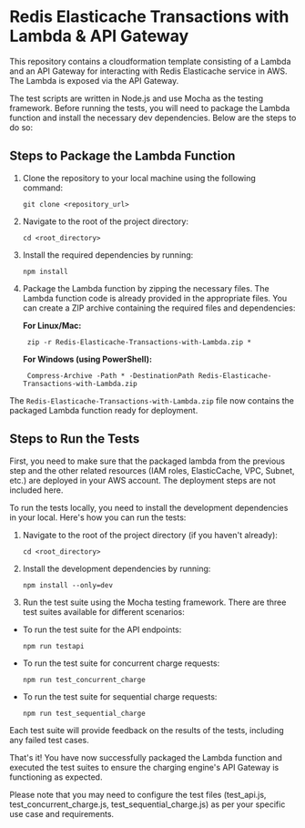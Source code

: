 # Redis Elasticache Transactions with Lambda & API Gateway

This repository contains a cloudformation template consisting of a Lambda and an API Gateway for interacting with Redis Elasticache service in AWS. The Lambda is exposed via the API Gateway.

The test scripts are written in Node.js and use Mocha as the testing framework. Before running the tests, you will need to package the Lambda function and install the necessary dev dependencies. Below are the steps to do so:

## Steps to Package the Lambda Function

1. Clone the repository to your local machine using the following command:
    ```
    git clone <repository_url>
    ```

2. Navigate to the root of the project directory:
    ```
    cd <root_directory>
    ```

3. Install the required dependencies by running:
    ```
    npm install
    ```

4. Package the Lambda function by zipping the necessary files. The Lambda function code is already provided in the appropriate files. You can create a ZIP archive containing the required files and dependencies:

    **For Linux/Mac:**

        
        zip -r Redis-Elasticache-Transactions-with-Lambda.zip *


    **For Windows (using PowerShell):**


        Compress-Archive -Path * -DestinationPath Redis-Elasticache-Transactions-with-Lambda.zip


The `Redis-Elasticache-Transactions-with-Lambda.zip` file now contains the packaged Lambda function ready for deployment.

## Steps to Run the Tests

First, you need to make sure that the packaged  lambda from the previous step and the other related resources (IAM roles, ElasticCache, VPC, Subnet, etc.) are deployed in your AWS account. The deployment steps are not included here.

To run the tests locally, you need to install the development dependencies in your local. Here's how you can run the tests:

1. Navigate to the root of the project directory (if you haven't already):

    ```
    cd <root_directory>
    ```

2. Install the development dependencies by running:

    ```
    npm install --only=dev
    ```

3. Run the test suite using the Mocha testing framework. There are three test suites available for different scenarios:

- To run the test suite for the API endpoints:
  ```
  npm run testapi
  ```

- To run the test suite for concurrent charge requests:
  ```
  npm run test_concurrent_charge
  ```

- To run the test suite for sequential charge requests:
  ```
  npm run test_sequential_charge
  ```

Each test suite will provide feedback on the results of the tests, including any failed test cases.

That's it! You have now successfully packaged the Lambda function and executed the test suites to ensure the charging engine's API Gateway is functioning as expected.

Please note that you may need to configure the test files (test_api.js, test_concurrent_charge.js, test_sequential_charge.js) as per your specific use case and requirements.
